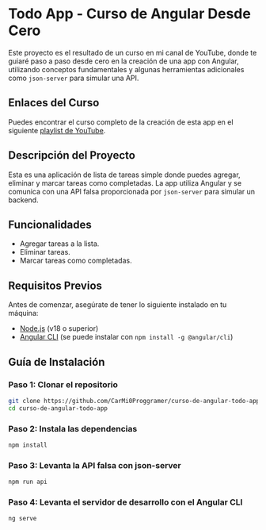 # Todo App - Curso de Angular Desde Cero

Este proyecto es el resultado de un curso en mi canal de YouTube, donde te guiaré paso a paso desde cero en la creación de una app con Angular, utilizando conceptos fundamentales y algunas herramientas adicionales como `json-server` para simular una API.

## Enlaces del Curso

Puedes encontrar el curso completo de la creación de esta app en el siguiente [playlist de YouTube](https://youtube.com/playlist?list=PLo3vs-YIusZq96SEcAqxLHhcNTvmPFZAx&si=OFQfvNuZojTvujNc).

## Descripción del Proyecto

Esta es una aplicación de lista de tareas simple donde puedes agregar, eliminar y marcar tareas como completadas. La app utiliza Angular y se comunica con una API falsa proporcionada por `json-server` para simular un backend.

## Funcionalidades

- Agregar tareas a la lista.
- Eliminar tareas.
- Marcar tareas como completadas.

## Requisitos Previos

Antes de comenzar, asegúrate de tener lo siguiente instalado en tu máquina:

- [Node.js](https://nodejs.org/) (v18 o superior)
- [Angular CLI](https://angular.io/cli) (se puede instalar con `npm install -g @angular/cli`)

## Guía de Instalación

### Paso 1: Clonar el repositorio

```bash
git clone https://github.com/CarMi0Proggramer/curso-de-angular-todo-app.git
cd curso-de-angular-todo-app
```

### Paso 2: Instala las dependencias

```bash
npm install
```

### Paso 3: Levanta la API falsa con json-server

```bash
npm run api
```

### Paso 4: Levanta el servidor de desarrollo con el Angular CLI

```bash
ng serve
```
